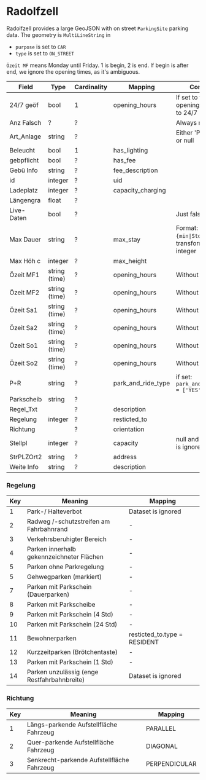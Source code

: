 # Radolfzell

Radolfzell provides a large GeoJSON with on street `ParkingSite` parking data. The geometry is `MultiLineString` in

* `purpose` is set to `CAR`
* `type` is set to `ON_STREET`

`Özeit MF` means Monday until Friday. 1 is begin, 2 is end. If begin is after end, we ignore the opening times, as it's
ambiguous.

| Field      | Type          | Cardinality | Mapping            | Comment                                                |
|------------|---------------|-------------|--------------------|--------------------------------------------------------|
| 24/7 geöf  | bool          | 1           | opening_hours      | If set to true: opening_hours set to 24/7              |
| Anz Falsch | ?             | ?           |                    | Always null                                            |
| Art_Anlage | string        | ?           |                    | Either 'Parkplatz' or null                             |
| Beleucht   | bool          | 1           | has_lighting       |                                                        |
| gebpflicht | bool          | ?           | has_fee            |                                                        |
| Gebü Info  | string        | ?           | fee_description    |                                                        |
| id         | integer       | ?           | uid                |                                                        |
| Ladeplatz  | integer       | ?           | capacity_charging  |                                                        |
| Längengra  | float         | ?           |                    |                                                        |
| Live-Daten | bool          | ?           |                    | Just false or null                                     |
| Max Dauer  | string        | ?           | max_stay           | Format: `{integer} {min\|Std}`, transformed in integer |                   |
| Max Höh c  | integer       | ?           | max_height         |                                                        |
| Özeit MF1  | string (time) | ?           | opening_hours      | Without seconds                                        |
| Özeit MF2  | string (time) | ?           | opening_hours      | Without seconds                                        |
| Özeit Sa1  | string (time) | ?           | opening_hours      | Without seconds                                        |
| Özeit Sa2  | string (time) | ?           | opening_hours      | Without seconds                                        |
| Özeit So1  | string (time) | ?           | opening_hours      | Without seconds                                        |
| Özeit So2  | string (time) | ?           | opening_hours      | Without seconds                                        |
| P+R        | string        | ?           | park_and_ride_type | if set: `park_and_ride_type = ['YES']`                 |
| Parkscheib | string        | ?           |                    |                                                        |
| Regel_Txt  |               | ?           | description        |                                                        |
| Regelung   | integer       | ?           | resticted_to       |                                                        |
| Richtung   |               | ?           | orientation        |                                                        |
| Stellpl    | integer       | ?           | capacity           | null and 0: Dataset is ignored                         |
| StrPLZOrt2 | string        | ?           | address            |                                                        |
| Weite Info | string        | ?           | description        |                                                        |


### Regelung

| Key | Meaning                                     | Mapping                      |
|-----|---------------------------------------------|------------------------------|
| 1   | Park-/ Halteverbot                          | Dataset is ignored           |
| 2   | Radweg /-schutzstreifen am Fahrbahnrand     | -                            |
| 3   | Verkehrsberuhigter Bereich                  | -                            |
| 4   | Parken innerhalb gekennzeichneter Flächen   | -                            |
| 5   | Parken ohne Parkregelung                    | -                            |
| 5   | Gehwegparken (markiert)                     | -                            |
| 7   | Parken mit Parkschein (Dauerparken)         | -                            |
| 8   | Parken mit Parkscheibe                      | -                            |
| 9   | Parken mit Parkschein (4 Std)               | -                            |
| 10  | Parken mit Parkschein (24 Std)              | -                            |
| 11  | Bewohnerparken                              | resticted_to.type = RESIDENT |
| 12  | Kurzzeitparken (Brötchentaste)              | -                            |
| 13  | Parken mit Parkschein (1 Std)               | -                            |
| 14  | Parken unzulässig (enge Restfahrbahnbreite) | Dataset is ignored           |


### Richtung


| Key | Meaning                                    | Mapping       |
|-----|--------------------------------------------|---------------|
| 1   | Längs-parkende Aufstellfläche Fahrzeug     | PARALLEL      |
| 2   | Quer-parkende Aufstellfläche Fahrzeug      | DIAGONAL      |
| 3   | Senkrecht-parkende Aufstellfläche Fahrzeug | PERPENDICULAR |
